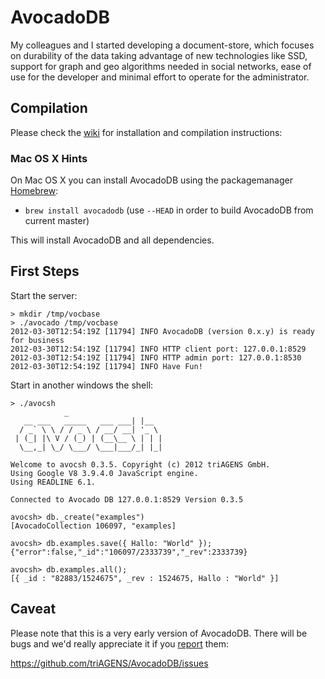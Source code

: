 # AvocadoDB

My colleagues and I started developing a document-store, which focuses on durability 
of the data taking advantage of new technologies like SSD, support for graph and geo 
algorithms needed in social networks, ease of use for the developer and minimal 
effort to operate for the administrator. 

## Compilation

Please check the <a href="https://github.com/triAGENS/AvocadoDB/wiki">wiki</a>
for installation and compilation instructions:

### Mac OS X Hints

On Mac OS X you can install AvocadoDB using the packagemanager [Homebrew](http://mxcl.github.com/homebrew/):

* `brew install avocadodb` (use `--HEAD` in order to build AvocadoDB from current master)

This will install AvocadoDB and all dependencies. 

## First Steps

Start the server:

    > mkdir /tmp/vocbase
    > ./avocado /tmp/vocbase
    2012-03-30T12:54:19Z [11794] INFO AvocadoDB (version 0.x.y) is ready for business
    2012-03-30T12:54:19Z [11794] INFO HTTP client port: 127.0.0.1:8529
    2012-03-30T12:54:19Z [11794] INFO HTTP admin port: 127.0.0.1:8530
    2012-03-30T12:54:19Z [11794] INFO Have Fun!

Start in another windows the shell:

    > ./avocsh
				_         
       __ ___   _____   ___ ___| |__      
      / _` \ \ / / _ \ / __/ __| '_ \   
     | (_| |\ V / (_) | (__\__ \ | | | 
      \__,_| \_/ \___/ \___|___/_| |_|   

    Welcome to avocsh 0.3.5. Copyright (c) 2012 triAGENS GmbH.
    Using Google V8 3.9.4.0 JavaScript engine.
    Using READLINE 6.1.

    Connected to Avocado DB 127.0.0.1:8529 Version 0.3.5

    avocsh> db._create("examples")
    [AvocadoCollection 106097, "examples]

    avocsh> db.examples.save({ Hallo: "World" });
    {"error":false,"_id":"106097/2333739","_rev":2333739}

    avocsh> db.examples.all();
    [{ _id : "82883/1524675", _rev : 1524675, Hallo : "World" }]

## Caveat

Please note that this is a very early version of AvocadoDB. There will be
bugs and we'd really appreciate it if you 
<a href="https://github.com/triAGENS/AvocadoDB/issues">report</a> them:

  https://github.com/triAGENS/AvocadoDB/issues
